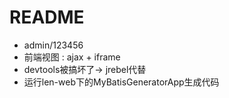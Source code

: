 # README

- admin/123456
- 前端视图 : ajax + iframe
- devtools被搞坏了-> jrebel代替
- 运行len-web下的MyBatisGeneratorApp生成代码
